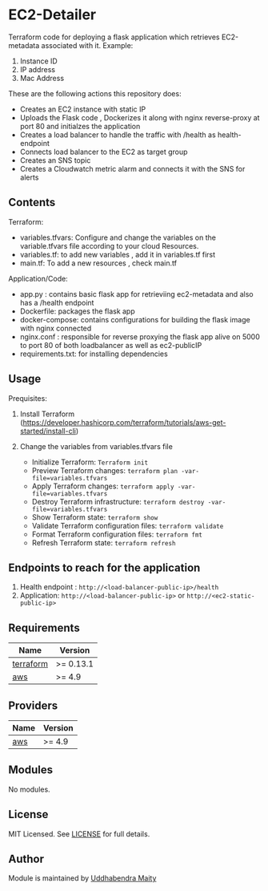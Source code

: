 # EC2-Detailer

Terraform code for deploying a flask application which retrieves EC2-metadata associated with it.
Example:
1. Instance ID
2. IP address
3. Mac Address

These are the following actions this repository does:

- Creates an EC2 instance with static IP
- Uploads the Flask code , Dockerizes it along with nginx reverse-proxy at port 80 and initialzes the application
- Creates a load balancer to handle the traffic with /health as health-endpoint
- Connects load balancer to the EC2 as target group
- Creates an SNS topic
- Creates a Cloudwatch metric alarm and connects it with the SNS for alerts

## Contents

Terraform:
- variables.tfvars: Configure and change the variables on the variable.tfvars file according to your cloud Resources. 
- variables.tf: to add new variables , add it in variables.tf first
- main.tf: To add a new resources , check main.tf

 Application/Code: 
- app.py : contains basic flask app for retrieviing ec2-metadata and also has a /health endpoint
- Dockerfile: packages the flask app
- docker-compose: contains configurations for building the flask image with nginx connected
- nginx.conf : responsible for reverse proxying the flask app alive on 5000 to port 80 of both loadbalancer as well as ec2-publicIP
- requirements.txt: for installing dependencies 


## Usage
Prequisites: 
1. Install Terraform (https://developer.hashicorp.com/terraform/tutorials/aws-get-started/install-cli)

2. Change the variables from variables.tfvars file

    - Initialize Terraform: ```Terraform init```
    - Preview Terraform changes: ```terraform plan -var-file=variables.tfvars ```
    - Apply Terraform changes: ```terraform apply -var-file=variables.tfvars```
    - Destroy Terraform infrastructure: ```terraform destroy -var-file=variables.tfvars```
    - Show Terraform state: ```terraform show```
    - Validate Terraform configuration files: ```terraform validate```
    - Format Terraform configuration files: ```terraform fmt```
    - Refresh Terraform state: ```terraform refresh```

## Endpoints to reach for the application

1. Health endpoint : ```http://<load-balancer-public-ip>/health```
2. Application: ```http://<load-balancer-public-ip>```  or  ```http://<ec2-static-public-ip>```


## Requirements

| Name | Version |
|------|---------|
| <a name="requirement_terraform"></a> [terraform](#requirement\_terraform) | >= 0.13.1 |
| <a name="requirement_aws"></a> [aws](#requirement\_aws) | >= 4.9 |

## Providers

| Name | Version |
|------|---------|
| <a name="provider_aws"></a> [aws](#provider\_aws) | >= 4.9 |

## Modules

No modules.


## License

MIT Licensed. See [LICENSE](https://github.com/ec2-detailer-terraform/tree/main/LICENSE) for full details.

## Author
 
 Module is maintained by [Uddhabendra Maity](https://linktr.ee/ub_maity)
